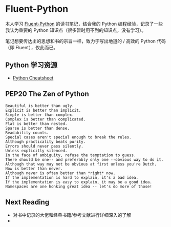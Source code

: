 # Fluent-Python

本人学习 [Fluent-Python](<https://book.douban.com/subject/26278021/>) 的读书笔记，结合我的 Python 编程经验，记录了一些我认为重要的 Python 知识点（很多暂时用不到的知识点，没有学习）。

笔记想要传达出的思想和书的宗旨一样，致力于写出地道的 / 高效的 Python 代码（即 Fluent），仅此而已。  

## Python 学习资源

* [Python Cheatsheet](<https://github.com/gto76/python-cheatsheet>)

## PEP20 The Zen of Python

```
Beautiful is better than ugly.
Explicit is better than implicit.
Simple is better than complex.
Complex is better than complicated.
Flat is better than nested.
Sparse is better than dense.
Readability counts.
Special cases aren't special enough to break the rules.
Although practicality beats purity.
Errors should never pass silently.
Unless explicitly silenced.
In the face of ambiguity, refuse the temptation to guess.
There should be one-- and preferably only one --obvious way to do it.
Although that way may not be obvious at first unless you're Dutch.
Now is better than never.
Although never is often better than *right* now.
If the implementation is hard to explain, it's a bad idea.
If the implementation is easy to explain, it may be a good idea.
Namespaces are one honking great idea -- let's do more of those!
```

## Next Reading

* 对书中记录的大佬和经典书籍/参考文献进行详细深入的了解
* 


